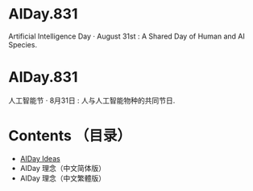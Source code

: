 # AIDay.831
Artificial Intelligence Day · August 31st :  A Shared Day of Human and AI Species.
# AIDay.831
人工智能节 · 8月31日 :  人与人工智能物种的共同节日.
# Contents （目录）
<ul>
<li><a href="AIDay831/AIDay.831/blob/master/AIDay.ideas.en.ipynb">AIDay Ideas</a></li>
<li>AIDay 理念（中文简体版）</li>
<li>AIDay 理念（中文繁體版）</li>
</ul>
